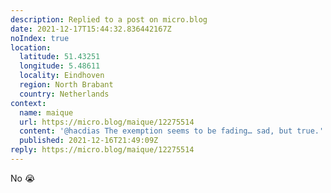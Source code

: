 ```yaml
---
description: Replied to a post on micro.blog
date: 2021-12-17T15:44:32.836442167Z
noIndex: true
location:
  latitude: 51.43251
  longitude: 5.48611
  locality: Eindhoven
  region: North Brabant
  country: Netherlands
context:
  name: maique
  url: https://micro.blog/maique/12275514
  content: '@hacdias The exemption seems to be fading… sad, but true.'
  published: 2021-12-16T21:49:09Z
reply: https://micro.blog/maique/12275514
---
```


No 😭

